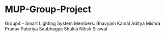 # MUP-Group-Project
Group4 - Smart Lighting System
  Members:
    Bhavyam Kamal
    Aditya Mishra
    Pranav Pateriya
    Saubhagya Shukla 
    Nitish Silswal
